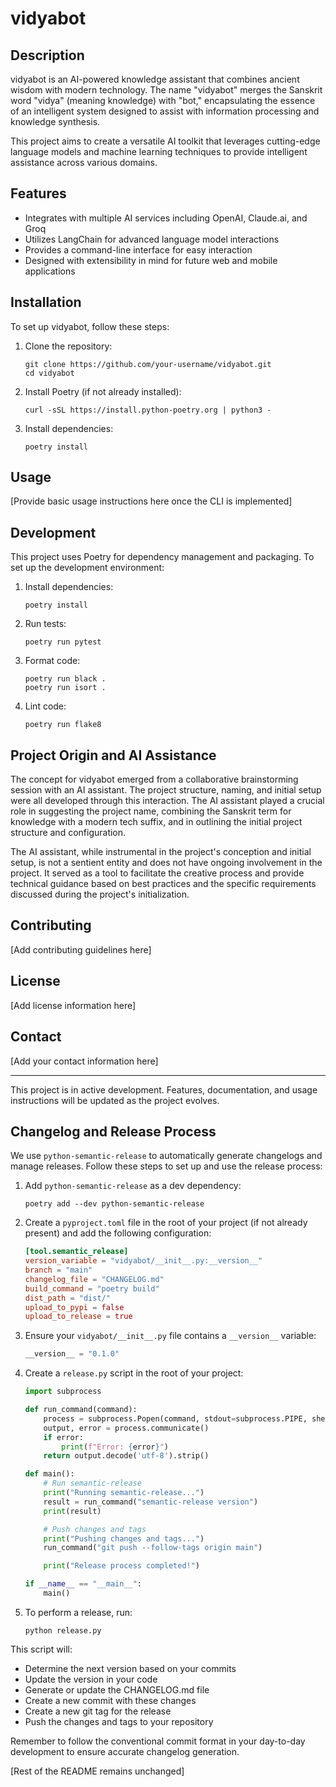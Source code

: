 # vidyabot

## Description

vidyabot is an AI-powered knowledge assistant that combines ancient wisdom with modern technology. The name "vidyabot" merges the Sanskrit word "vidya" (meaning knowledge) with "bot," encapsulating the essence of an intelligent system designed to assist with information processing and knowledge synthesis.

This project aims to create a versatile AI toolkit that leverages cutting-edge language models and machine learning techniques to provide intelligent assistance across various domains.

## Features

- Integrates with multiple AI services including OpenAI, Claude.ai, and Groq
- Utilizes LangChain for advanced language model interactions
- Provides a command-line interface for easy interaction
- Designed with extensibility in mind for future web and mobile applications

## Installation

To set up vidyabot, follow these steps:

1. Clone the repository:
   ```
   git clone https://github.com/your-username/vidyabot.git
   cd vidyabot
   ```

2. Install Poetry (if not already installed):
   ```
   curl -sSL https://install.python-poetry.org | python3 -
   ```

3. Install dependencies:
   ```
   poetry install
   ```

## Usage

[Provide basic usage instructions here once the CLI is implemented]

## Development

This project uses Poetry for dependency management and packaging. To set up the development environment:

1. Install dependencies:
   ```
   poetry install
   ```

2. Run tests:
   ```
   poetry run pytest
   ```

3. Format code:
   ```
   poetry run black .
   poetry run isort .
   ```

4. Lint code:
   ```
   poetry run flake8
   ```

## Project Origin and AI Assistance

The concept for vidyabot emerged from a collaborative brainstorming session with an AI assistant. The project structure, naming, and initial setup were all developed through this interaction. The AI assistant played a crucial role in suggesting the project name, combining the Sanskrit term for knowledge with a modern tech suffix, and in outlining the initial project structure and configuration.

The AI assistant, while instrumental in the project's conception and initial setup, is not a sentient entity and does not have ongoing involvement in the project. It served as a tool to facilitate the creative process and provide technical guidance based on best practices and the specific requirements discussed during the project's initialization.

## Contributing

[Add contributing guidelines here]

## License

[Add license information here]

## Contact

[Add your contact information here]

---

This project is in active development. Features, documentation, and usage instructions will be updated as the project evolves.

## Changelog and Release Process

We use `python-semantic-release` to automatically generate changelogs and manage releases. Follow these steps to set up and use the release process:

1. Add `python-semantic-release` as a dev dependency:
   ```
   poetry add --dev python-semantic-release
   ```

2. Create a `pyproject.toml` file in the root of your project (if not already present) and add the following configuration:
   ```toml
   [tool.semantic_release]
   version_variable = "vidyabot/__init__.py:__version__"
   branch = "main"
   changelog_file = "CHANGELOG.md"
   build_command = "poetry build"
   dist_path = "dist/"
   upload_to_pypi = false
   upload_to_release = true
   ```

3. Ensure your `vidyabot/__init__.py` file contains a `__version__` variable:
   ```python
   __version__ = "0.1.0"
   ```

4. Create a `release.py` script in the root of your project:
   ```python
   import subprocess

   def run_command(command):
       process = subprocess.Popen(command, stdout=subprocess.PIPE, shell=True)
       output, error = process.communicate()
       if error:
           print(f"Error: {error}")
       return output.decode('utf-8').strip()

   def main():
       # Run semantic-release
       print("Running semantic-release...")
       result = run_command("semantic-release version")
       print(result)

       # Push changes and tags
       print("Pushing changes and tags...")
       run_command("git push --follow-tags origin main")

       print("Release process completed!")

   if __name__ == "__main__":
       main()
   ```

5. To perform a release, run:
   ```
   python release.py
   ```

This script will:
- Determine the next version based on your commits
- Update the version in your code
- Generate or update the CHANGELOG.md file
- Create a new commit with these changes
- Create a new git tag for the release
- Push the changes and tags to your repository

Remember to follow the conventional commit format in your day-to-day development to ensure accurate changelog generation.

[Rest of the README remains unchanged]
